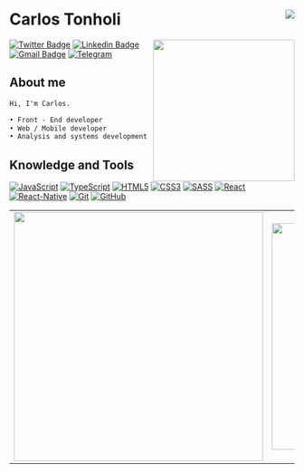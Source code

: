 # Carlos Tonholi <img align='right' src="https://komarev.com/ghpvc/?username=CarlosETB&color=green&style=flat"> 

<img align='right' width="250px" src="https://geradorqr.com/gerar/qrcodes/dfc2651d7e3077881cad550fd15a5cae.png?t=1599052733450">  

[![Twitter Badge](https://img.shields.io/badge/-Twitter-1ca0f1?style=flat-square&labelColor=1ca0f1&logo=twitter&logoColor=white&link=https://twitter.com/carlos_tonholi)](https://twitter.com/carlos_tonholi) 
[![Linkedin Badge](https://img.shields.io/badge/-LinkedIn-blue?style=flat-square&logo=Linkedin&logoColor=white&link=https://www.linkedin.com/in/carlostonholi/)](https://www.linkedin.com/in/carlostonholi/)
[![Gmail Badge](https://img.shields.io/badge/-Gmail-c14438?style=flat-square&logo=Gmail&logoColor=white&link=mailto:carloseduardotonholi@gmail.com)](mailto:carloseduardotonholi@gmail.com) 
[![Telegram](https://img.shields.io/badge/-Telegram-27a7e5?style=flat-square&logo=Telegram&logoColor=white&link=https://t.me/carlostonholi/)](https://t.me/carlostonholi/)

## About me
```diff
Hi, I'm Carlos.

• Front - End developer
• Web / Mobile developer 
• Analysis and systems development Student
```

## Knowledge and Tools

[![JavaScript](https://img.shields.io/badge/-JavaScript-F7DF1E?style=flat-square&logo=javascript&logoColor=white&link=https://github.com/CarlosETB/)](https://github.com/CarlosETB?tab=repositories&q=&type=&language=javascript)
[![TypeScript](https://img.shields.io/badge/-TypeScript-007ACC?style=flat-square&logo=typescript&link=https://github.com/CarlosETB/)](https://github.com/CarlosETB?tab=repositories&q=&type=&language=typescript)
[![HTML5](https://img.shields.io/badge/-HTML5-E34F26?style=flat-square&logo=html5&logoColor=white&link=https://github.com/CarlosETB/)](https://github.com/CarlosETB?tab=repositories&q=&type=&language=html)
[![CSS3](https://img.shields.io/badge/-CSS3-1572B6?style=flat-square&logo=css3&link=https://github.com/CarlosETB/)](https://github.com/CarlosETB?tab=repositories&q=&type=&language=css)
[![SASS](https://img.shields.io/badge/-SASS-ce679a?style=flat-square&logo=sass&logoColor=white&link=https://github.com/CarlosETB/)](https://github.com/CarlosETB?tab=repositories&q=&type=&language=css)
[![React](https://img.shields.io/badge/-React-58c6e4?style=flat-square&logo=react&logoColor=white&link=https://github.com/CarlosETB/)](https://github.com/CarlosETB?tab=repositories&q=&type=&language=)
[![React-Native](https://img.shields.io/badge/-React_Native-05a5d1?style=flat-square&logo=react&logoColor=white&link=https://github.com/CarlosETB/)](https://github.com/CarlosETB?tab=repositories&q=&type=&language=)
[![Git](https://img.shields.io/badge/-Git-f05032?style=flat-square&logo=git&logoColor=white&link=https://github.com/CarlosETB/)](https://github.com/CarlosETB?tab=repositories&q=&type=&language=)
[![GitHub](https://img.shields.io/badge/-GitHub-181717?style=flat-square&logo=github&link=https://github.com/CarlosETB/)](https://github.com/CarlosETB?tab=repositories&q=&type=&language=)

<!---
[![Redux](https://img.shields.io/badge/-Redux-785bbc?style=flat-square&logo=redux&link=https://github.com/CarlosETB/)](https://github.com/CarlosETB?tab=repositories&q=&type=&language=)
[![Jest](https://img.shields.io/badge/-Jest-C21325?style=flat-square&logo=jest&link=https://github.com/CarlosETB/)](https://github.com/CarlosETB?tab=repositories&q=&type=&language=)
-->

<center>
    <table align="center">
      <tr>
          <td>
              <img width="440px" align="center" src="https://github-readme-stats.vercel.app/api?username=CarlosETB&count_private=true&hide_border=true&theme=dracula" />
          </td>
          <td>
              <img width="400px" align="center" src="https://github-readme-stats.vercel.app/api/top-langs/?username=CarlosETB&hide=html&layout=compact&count_private=true&hide_border=true&theme=dracula" />               </td>
      </tr>  
    </table>
</center>

